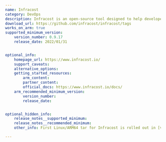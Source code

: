 ```yaml
---
name: Infracost
category: DevOps
description: Infracost is an open-source tool designed to help developers and DevOps teams understand and manage the costs of cloud infrastructure resources. 
download_url: https://github.com/infracost/infracost/tags
works_on_arm: true
supported_minimum_version:
    version_number: 0.9.17
    release_date: 2022/01/31


optional_info:
    homepage_url: https://www.infracost.io/
    support_caveats:
    alternative_options: 
    getting_started_resources:
        arm_content: 
        partner_content: 
        official_docs: https://www.infracost.io/docs/
    arm_recommended_minimum_version:
        version_number:
        release_date:


optional_hidden_info:
    release_notes__supported_minimum: 
    release_notes__recommended_minimum:
    other_info: First Linux/ARM64 tar for Infracost is rolled out in [v0.9.17](https://github.com/infracost/infracost/releases/tag/v0.9.17). But there are no corresponding release notes.

---
```

